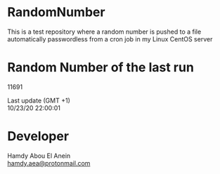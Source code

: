 # RandomNumber    
This is a test repository where a random number is pushed to a file automatically passwordless from a cron job in my Linux CentOS server    
# Random Number of the last run   
11691
      
Last update (GMT +1)    
10/23/20 22:00:01
# Developer    
Hamdy Abou El Anein   
hamdy.aea@protonmail.com
